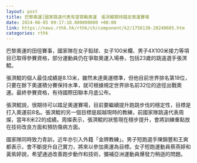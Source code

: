 ```yaml
---
layout: post
title: 巴黎奧運│國家跳遠代表有望首戰奧運　張溟鯤期待踏足奧運賽場
date: 2024-06-05 09:17:18.000000000 +08:00
link: https://news.rthk.hk/rthk/ch/component/k2/1756138-20240605.htm
categories: rthk
---
```


巴黎奧運的田徑賽事，國家隊在女子鉛球、女子100米欄、男子4X100米接力等項目已取得參賽資格，部分運動員仍在爭取奧運入場券，包括23歲的跳遠選手張溟鯤。

張溟鯤的個人最佳成績是8.13米，雖然未達奧運標準，但他目前世界排名第18位，只要在餘下奧運積分賽保持水準，就可根據規定世界排名前32位的途徑出戰奧運。最終參賽資格，有待國際田聯本月底公布。

張溟鯤說，很期待可以踏足奧運賽場，目前要繼續提升跑跳步伐的穩定性，目標是打入奧運前8名。張溟鯤的另一個目標是超越現時的教練，前國家隊跳遠代表周燦，當年8米22的成績。周燦表示，張溟鯤的狀態現在穩步提升，會將訓練重點放在技術改良方面和預防傷病方面。

國家隊同時致力青訓，近年亦引入外籍「金牌教練」。男子短跑選手陳錦豐和王爽都表示，會不斷提升自己實力，將來以參加奧運為目標。女子短跑運動員蔡燕婷和黃紫婷說，希望通過改善跑步動作和技術，彌補亞洲運動員爆發力稍遜的問題。
